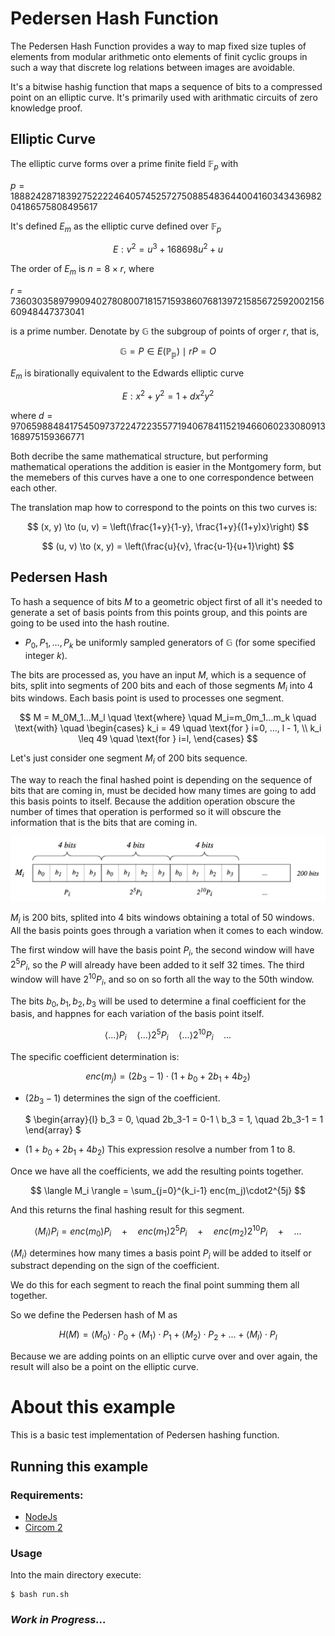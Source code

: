 # Pedersen Hash Function

The Pedersen Hash Function provides a way to map fixed size tuples of elements from modular arithmetic onto elements of finit cyclic groups in such a way that discrete log relations between images are avoidable.

It's a bitwise hashig function that maps a sequence of bits to a compressed point on an elliptic curve. It's primarily used with arithmatic circuits of zero knowledge proof.

## Elliptic Curve

The elliptic curve forms over a prime finite field $\mathbb{F}_p$ with

$p=1888242871839275222246405745257275088548364400416034343698204186575808495617$

It's defined $E_m$ as the elliptic curve defined over $\mathbb{F}_p$

$$
E: v^2 = u^3 + 168698u^2 + u
$$

The order of $E_m$ is $n=8 \times r$, where

$r = 736030358979909402780800718157159386076813972158567259200215660948447373041$

is a prime number. Denotate by $\mathbb{G}$ the subgroup of points of orger $r$, that is,

$$
\mathbb{G} = {P \in E(\mathbb{P_p}) \mid rP = O}
$$

$E_m$ is birationally equivalent to the Edwards elliptic curve

$$
E: x^2 + y^2 = 1 + dx^2y^2
$$

where $d=9706598848417545097372247223557719406784115219466060233080913168975159366771$

Both decribe the same mathematical structure, but performing mathematical operations the addition is easier in the Montgomery form, but the memebers of this curves have a one to one correspondence between each other.

The translation map how to correspond to the points on this two curves is:

$$
    (x, y) \to (u, v) = \left(\frac{1+y}{1-y}, \frac{1+y}{(1+y)x}\right)
$$

$$
    (u, v) \to (x, y) = \left(\frac{u}{v}, \frac{u-1}{u+1}\right)
$$

## Pedersen Hash

To hash a sequence of bits $M$ to a geometric object first of all it's needed to generate a set of basis points from this points group, and this points are going to be used into the hash routine.

- $P_0, P_1, ..., P_k$ be uniformly sampled generators of $\mathbb{G}$ (for some specified integer $k$).

The bits are processed as, you have an input $M$, which is a sequence of bits, split into segments of 200 bits and each of those segments $M_i$ into 4 bits windows. Each basis point is used to processes one segment.

$$
M = M_0M_1...M_l \quad \text{where} \quad M_i=m_0m_1...m_k \quad \text{with} \quad
\begin{cases}
    k_i = 49     \quad \text{for } i=0, ..., l - 1, \\
    k_i \leq 49  \quad \text{for } i=l,
\end{cases}
$$

Let's just consider one segment $M_i$ of 200 bits sequence.

The way to reach the final hashed point is depending on the sequence of bits that are coming in, must be decided how many times are going to add this basis points to itself. Because the addition operation obscure the number of times that operation is performed so it will obscure the information that is the bits that are coming in.

<div align="center">
<img src="images/img-01.png" width="700"/>
</div>

$M_i$ is 200 bits, splited into 4 bits windows obtaining a total of 50 windows. All the basis points goes through a variation when it comes to each window.

The first window will have the basis point $P_i$, the second window will have $2^5P_i$, so the $P$ will already have been added to it self 32 times. The third window will have $2^{10}P_i$, and so on so forth all the way to the 50th window.

The bits $b_0, b_1, b_2, b_3$ will be used to determine a final coefficient for the basis, and happnes for each variation of the basis point itself.

$$
\langle ... \rangle P_i \quad \langle ... \rangle 2^5P_i \quad \langle ... \rangle 2^{10}P_i \quad ...
$$

The specific coefficient determination is:

$$
enc(m_j) = (2b_3 - 1)\cdot(1 + b_0 + 2b_1 + 4b_2)
$$

- $(2b_3 - 1)$ determines the sign of the coefficient.

  $
  \begin{array}{l}
  b_3 = 0, \quad 2b_3-1 = 0-1 \\
  b_3 = 1, \quad 2b_3-1 = 1
  \end{array}
  $

- $(1 + b_0 + 2b_1 + 4b_2)$ This expression resolve a number from 1 to 8.

Once we have all the coefficients, we add the resulting points together.

$$
\langle M_i \rangle = \sum_{j=0}^{k_i-1} enc(m_j)\cdot2^{5j}
$$

And this returns the final hashing result for this segment.

$$
\langle M_i \rangle P_i = enc(m_0) P_i \quad + \quad enc(m_1) 2^5P_i \quad + \quad enc(m_2) 2^{10}P_i \quad + \quad...
$$

$\langle M_i \rangle$ determines how many times a basis point $P_i$ will be added to itself or substract depending on the sign of the coefficient.

We do this for each segment to reach the final point summing them all together.

So we define the Pedersen hash of M as

$$
H(M) = \langle M_0 \rangle \cdot P_0 + \langle M_1 \rangle \cdot P_1 + \langle M_2 \rangle \cdot P_2 + ... + \langle M_l \rangle \cdot P_l
$$

Because we are adding points on an elliptic curve over and over again, the result will also be a point on the elliptic curve.

# About this example

This is a basic test implementation of Pedersen hashing function.

## Running this example

### Requirements:

- [NodeJs](https://nodejs.org/)
- [Circom 2](https://docs.circom.io/getting-started/installation/)

### Usage

Into the main directory execute:

```
$ bash run.sh
```

### _Work in Progress..._
